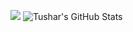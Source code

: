![](https://komarev.com/ghpvc/?username=tusharchaudhari30)
![Tushar's GitHub Stats](https://github-profile-summary-cards.vercel.app/api/cards/profile-details?username=tusharchaudhari30&theme=github_dark)
